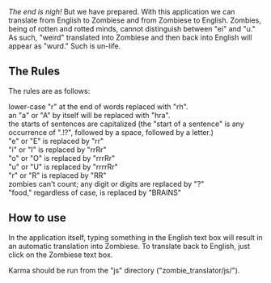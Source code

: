 *The end is nigh!*
But we have prepared. With this application we can translate from English to Zombiese and from Zombiese to English.  Zombies, being of rotten and rotted minds, cannot distinguish between "ei" and "u."  As such, "weird" translated into Zombiese and then back into English will appear as "wurd."  Such is un-life.

## The Rules

The rules are as follows:

lower-case "r" at the end of words replaced with "rh".<br/>
an "a" or "A" by itself will be replaced with "hra".<br/>
the starts of sentences are capitalized (the "start of a sentence" is any occurrence of ".!?", followed by a space, followed by a letter.)<br/>
"e" or "E" is replaced by "rr"<br/>
"i" or "I" is replaced by "rrRr"<br/>
"o" or "O" is replaced by "rrrRr"<br/>
"u" or "U" is replaced by "rrrrRr"<br/>
"r" or "R" is replaced by "RR"<br/>
zombies can't count; any digit or digits are replaced by "?"<br/>
"food," regardless of case, is replaced by "BRAINS"

## How to use

In the application itself, typing something in the English text box will result in an automatic translation into Zombiese.  To translate back to English, just click on the Zombiese text box.

Karma should be run from the "js" directory ("zombie_translator/js/").
